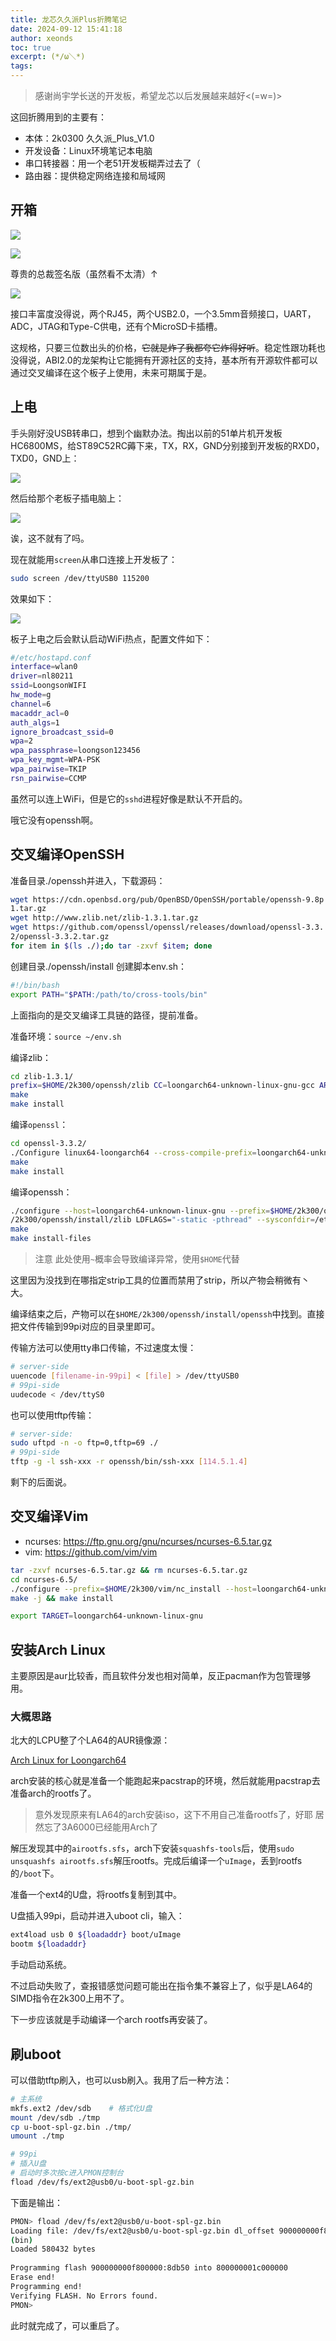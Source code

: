 ```yaml
---
title: 龙芯久久派Plus折腾笔记
date: 2024-09-12 15:41:18
author: xeonds
toc: true
excerpt: (*/ω＼*)
tags:
---
```


> 感谢尚宇学长送的开发板，希望龙芯以后发展越来越好<(=w=)>

这回折腾用到的主要有：

- 本体：2k0300 久久派_Plus_V1.0
- 开发设备：Linux环境笔记本电脑
- 串口转接器：用一个老51开发板糊弄过去了（
- 路由器：提供稳定网络连接和局域网

## 开箱

![](img/Pasted%20image%2020240912154924.png)

![](img/Pasted%20image%2020240912155406.png)

尊贵的总裁签名版（虽然看不太清）↑

![](img/Pasted%20image%2020240912154938.png)

接口丰富度没得说，两个RJ45，两个USB2.0，一个3.5mm音频接口，UART，ADC，JTAG和Type-C供电，还有个MicroSD卡插槽。

这规格，只要三位数出头的价格，~~它就是炸了我都夸它炸得好听~~。稳定性跟功耗也没得说，ABI2.0的龙架构让它能拥有开源社区的支持，基本所有开源软件都可以通过交叉编译在这个板子上使用，未来可期属于是。

## 上电

手头刚好没USB转串口，想到个幽默办法。掏出以前的51单片机开发板HC6800MS，给ST89C52RC薅下来，TX，RX，GND分别接到开发板的RXD0，TXD0，GND上：

![](img/Pasted%20image%2020240912161052.png)

然后给那个老板子插电脑上：

![](img/Pasted%20image%2020240912160313.png)

诶，这不就有了吗。

现在就能用`screen`从串口连接上开发板了：

```bash
sudo screen /dev/ttyUSB0 115200
```

效果如下：

![](img/Pasted%20image%2020240912161227.png)

板子上电之后会默认启动WiFi热点，配置文件如下：

```bash
#/etc/hostapd.conf
interface=wlan0  
driver=nl80211  
ssid=LoongsonWIFI  
hw_mode=g  
channel=6  
macaddr_acl=0  
auth_algs=1  
ignore_broadcast_ssid=0  
wpa=2  
wpa_passphrase=loongson123456  
wpa_key_mgmt=WPA-PSK  
wpa_pairwise=TKIP  
rsn_pairwise=CCMP
```

虽然可以连上WiFi，但是它的`sshd`进程好像是默认不开启的。


哦它没有openssh啊。

## 交叉编译OpenSSH

准备目录./openssh并进入，下载源码：

```bash
wget https://cdn.openbsd.org/pub/OpenBSD/OpenSSH/portable/openssh-9.8p  
1.tar.gz
wget http://www.zlib.net/zlib-1.3.1.tar.gz
wget https://github.com/openssl/openssl/releases/download/openssl-3.3.  
2/openssl-3.3.2.tar.gz
for item in $(ls ./);do tar -zxvf $item; done
```

创建目录./openssh/install
创建脚本env.sh：

```bash
#!/bin/bash
export PATH="$PATH:/path/to/cross-tools/bin"
```

上面指向的是交叉编译工具链的路径，提前准备。

准备环境：`source ~/env.sh`

编译zlib：

```bash
cd zlib-1.3.1/
prefix=$HOME/2k300/openssh/zlib CC=loongarch64-unknown-linux-gnu-gcc AR=loongarch64-unknown-linux-gnu-ar ./configure
make
make install
```

编译`openssl`：

```bash
cd openssl-3.3.2/
./Configure linux64-loongarch64 --cross-compile-prefix=loongarch64-unknown-linux-gnu- --prefix=$HOME/2k300/openssh/install/openssl shared no-asm
make
make install
```

编译openssh：

```bash
./configure --host=loongarch64-unknown-linux-gnu --prefix=$HOME/2k300/openssh/install/openssh --with-ssl-dir=$HOME/2k300/openssh/install/openssl --with-zlib=$HOME  
/2k300/openssh/install/zlib LDFLAGS="-static -pthread" --sysconfdir=/etc/ssh --disable-strip
make
make install-files
```

> 注意 此处使用`~`概率会导致编译异常，使用`$HOME`代替

这里因为没找到在哪指定strip工具的位置而禁用了strip，所以产物会稍微有丶大。

编译结束之后，产物可以在`$HOME/2k300/openssh/install/openssh`中找到。直接把文件传输到99pi对应的目录里即可。

传输方法可以使用tty串口传输，不过速度太慢：

```bash
# server-side
uuencode [filename-in-99pi] < [file] > /dev/ttyUSB0
# 99pi-side
uudecode < /dev/ttyS0 
```

也可以使用tftp传输：

```bash
# server-side:
sudo uftpd -n -o ftp=0,tftp=69 ./
# 99pi-side
tftp -g -l ssh-xxx -r openssh/bin/ssh-xxx [114.5.1.4]
```

剩下的后面说。

## 交叉编译Vim

- ncurses: <https://ftp.gnu.org/gnu/ncurses/ncurses-6.5.tar.gz>
- vim: <https://github.com/vim/vim>

```bash
tar -zxvf ncurses-6.5.tar.gz && rm ncurses-6.5.tar.gz
cd ncurses-6.5/
./configure --prefix=$HOME/2k300/vim/nc_install --host=loongarch64-unknown-linux-gnu --without-cxx-binding --without-ada --without-progs --without-tests --with-shared
make -j && make install
```


```bash
export TARGET=loongarch64-unknown-linux-gnu

```

## 安装Arch Linux

主要原因是aur比较香，而且软件分发也相对简单，反正pacman作为包管理够用。

### 大概思路

北大的LCPU整了个LA64的AUR镜像源：

[Arch Linux for Loongarch64](https://loongarchlinux.lcpu.dev/)

arch安装的核心就是准备一个能跑起来pacstrap的环境，然后就能用pacstrap去准备arch的rootfs了。

> 意外发现原来有LA64的arch安装iso，这下不用自己准备rootfs了，好耶
> 居然忘了3A6000已经能用Arch了

解压发现其中的`airootfs.sfs`，arch下安装`squashfs-tools`后，使用`sudo unsquashfs airootfs.sfs`解压rootfs。完成后编译一个`uImage`，丢到rootfs的`/boot`下。

准备一个ext4的U盘，将rootfs复制到其中。

U盘插入99pi，启动并进入uboot cli，输入：

```bash
ext4load usb 0 ${loadaddr} boot/uImage
bootm ${loadaddr}
```

手动启动系统。

不过启动失败了，查报错感觉问题可能出在指令集不兼容上了，似乎是LA64的SIMD指令在2k300上用不了。

下一步应该就是手动编译一个arch rootfs再安装了。

## 刷uboot

可以借助tftp刷入，也可以usb刷入。我用了后一种方法：

```bash
# 主系统
mkfs.ext2 /dev/sdb    # 格式化U盘
mount /dev/sdb ./tmp
cp u-boot-spl-gz.bin ./tmp/
umount ./tmp
```

```bash
# 99pi
# 插入U盘
# 启动时多次按c进入PMON控制台
fload /dev/fs/ext2@usb0/u-boot-spl-gz.bin
```

下面是输出：

```bash
PMON> fload /dev/fs/ext2@usb0/u-boot-spl-gz.bin                                                            /  
Loading file: /dev/fs/ext2@usb0/u-boot-spl-gz.bin dl_offset 900000000f800000 addr 900000000f800000  
(bin)                                                                                                      |  
Loaded 580432 bytes  
  
Programming flash 900000000f800000:8db50 into 800000001c000000  
Erase end!                                                                                                 /  
Programming end!  
Verifying FLASH. No Errors found.  
PMON>
```

此时就完成了，可以重启了。